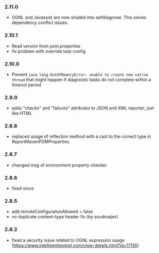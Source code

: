 ### 2.11.0
- OGNL and Javassist are now shaded into selfdiagnose. This solves dependency conflict issues.
### 2.10.1
- Read version from pom.properties
- fix problem with override task config
### 2.10.0
- Prevent `java.lang.OutOfMemoryError: unable to create new native thread` that might happen if diagnostic tasks do not complete within a timeout period
### 2.9.0
- adds "checks" and "failures" attributes to JSON and XML reporter, just like HTML
### 2.8.8
- replaced usage of reflection method with a cast to the correct type in ReportMavenPOMProperties
### 2.8.7
- changed msg of environment property checker
### 2.8.6
- fixed since
### 2.8.5
- add remoteConfigurationAllowed = false 
- no duplicate content-type header fix (by soudmaijer)
### 2.8.2
- fixed a security issue related to OGNL expression usage (https://www.intelligentexploit.com/view-details.html?id=17155)